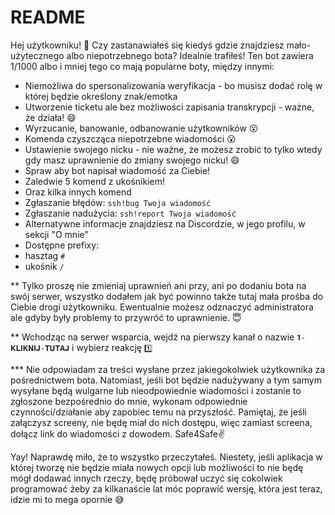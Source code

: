 # README

Hej użytkowniku! 👋
Czy zastanawiałeś się kiedyś gdzie znajdziesz mało-użytecznego albo niepotrzebnego bota? Idealnie trafiłeś!
Ten bot zawiera 1/1000 albo i mniej tego co mają popularne boty, między innymi:

* Niemożliwa do spersonalizowania weryfikacja - bo musisz dodać rolę w której będzie określony znak/emotka
* Utworzenie ticketu ale bez możliwości zapisania transkrypcji - ważne, że działa! 😄
* Wyrzucanie, banowanie, odbanowanie użytkowników 😮
* Komenda czyszcząca niepotrzebne wiadomości 😮
* Ustawienie swojego nicku - nie ważne, że możesz zrobić to tylko wtedy gdy masz uprawnienie do zmiany swojego nicku! 😄
* Spraw aby bot napisał wiadomość za Ciebie!
* Zaledwie 5 komend z ukośnikiem!
* Oraz kilka innych komend
* Zgłaszanie błędów: `ssh!bug Twoja wiadomość`
* Zgłaszanie nadużycia: `ssh!report Twoja wiadomość`
* Alternatywne informacje znajdziesz na Discordzie, w jego profilu, w sekcji "O mnie" 
* Dostępne prefixy:
* hasztag `#`
* ukośnik `/`

** Tylko proszę nie zmieniaj uprawnień ani przy, ani po dodaniu bota na swój serwer, wszystko dodałem jak być powinno także tutaj mała prośba do Ciebie drogi użytkowniku. Ewentualnie możesz odznaczyć administratora ale gdyby były problemy to przywróć to uprawnienie. 😇

** Wchodząc na serwer wsparcia, wejdź na pierwszy kanał o nazwie `𝟏-𝐊𝐋𝐈𝐊𝐍𝐈𝐉-𝐓𝐔𝐓𝐀𝐉` i wybierz reakcję `1️⃣`

*** Nie odpowiadam za treści wysłane przez jakiegokolwiek użytkownika za pośrednictwem bota.
Natomiast, jeśli bot będzie nadużywany a tym samym wysyłane będą wulgarne lub nieodpowiednie wiadomości i zostanie to zgłoszone bezpośrednio do mnie, wykonam odpowiednie czynności/działanie aby zapobiec temu na przyszłość. Pamiętaj, że jeśli załączysz screeny, nie będę miał do nich dostępu, więc zamiast screena, dołącz link do wiadomości z dowodem. Safe4Safe✌

Yay! Naprawdę miło, że to wszystko przeczytałeś. Niestety, jeśli aplikacja w której tworzę nie będzie miała nowych opcji lub możliwości to nie będę mógł dodawać innych rzeczy, będę próbował uczyć się cokolwiek programować żeby za kilkanaście lat móc poprawić wersję, która jest teraz, idzie mi to mega opornie 😅
